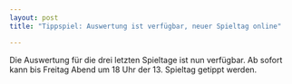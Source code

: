 ```yaml
---
layout: post
title: "Tippspiel: Auswertung ist verfügbar, neuer Spieltag online"

---
```


Die Auswertung für die drei letzten Spieltage ist nun verfügbar. Ab sofort kann bis Freitag Abend um 18 Uhr der 13. Spieltag getippt werden.


